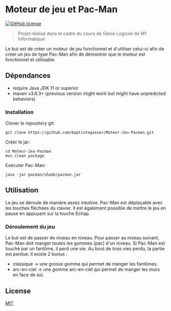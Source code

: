 # Moteur de jeu et Pac-Man
[![GitHub license](https://img.shields.io/github/license/baptistegasser/Moteur-Jeu-Pacman.svg)](LICENSE)

> Projet réalisé dans le cadre du cours de Génie Logiciel de M1 Informatique.

Le but est de créer un moteur de jeu fonctionnel et d'utiliser celui-ci afin de créer un jeu
de type Pac-Man afin de démontrer que le moteur est fonctionnel et utilisable.

## Dépendances
- require Java JDK 11 or superior
- maven v3.6.3+ (previous version might work but might have unpredicted behaviors)

### Installation
Cloner le repository git:
```shell
git clone https://github.com/baptistegasser/Moteur-Jeu-Pacman.git
```

Créer le jar:
```shell
cd Moteur-Jeu-Pacman
mvn clean package
```

Exécuter Pac-Man:
```shell
java -jar pacman/shade/pacman.jar
```

## Utilisation
Le jeu se déroule de manière assez intuitive.
Pac-Man est déplaçable avec les touches fléchées du clavier.
Il est également possible de mettre le jeu en pause en appuyant sur la touche Echap.

### Déroulement du jeu
Le but est de passer de niveau en niveau.
Pour passer au niveau suivant, Pac-Man doit manger toutes les gommes (pac) d'un niveau.
Si Pac-Man est touché par un fantôme, il perd une vie. Au bout de trois vies perdu, la partie est perdue.
Il existe 2 bonus :
 * classique -> une grosse gomme qui permet de manger les fantômes.
 * arc-en-ciel -> une gomme arc-en-ciel qui permet de manger les murs en face de soi.

## License
[MIT](LICENSE)